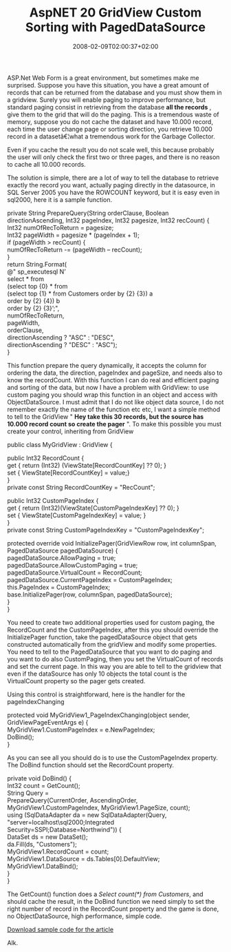 ﻿---
title: "AspNET 20 GridView Custom Sorting with PagedDataSource"
description: ""
date: 2008-02-09T02:00:37+02:00
draft: false
tags: [ASPNET]
categories: [ASPNET]
---
ASP.Net Web Form is a great environment, but sometimes make me surprised. Suppose you have this situation, you have a great amount of records that can be returned from the database and you must show them in a gridview. Surely you will enable paging to improve performance, but standard paging consist in retrieving from the database  **all the records** , give them to the grid that will do the paging. This is a tremendous waste of memory, suppose you do not cache the dataset and have 10.000 record, each time the user change page or sorting direction, you retrieve 10.000 record in a datasetâ€¦what a tremendous work for the Garbage Collector.

Even if you cache the result you do not scale well, this because probably the user will only check the first two or three pages, and there is no reason to cache all 10.000 records.

The solution is simple, there are a lot of way to tell the database to retrieve exactly the record you want, actually paging directly in the datasource, in SQL Server 2005 you have the ROWCOUNT keyword, but it is easy even in sql2000, here it is a sample function.

private String PrepareQuery(String orderClause, Boolean directionAscending, Int32 pageIndex, Int32 pagesize, Int32 recCount) {         
Int32 numOfRecToReturn = pagesize;         
Int32 pageWidth = pagesize \* (pageIndex + 1);         
if (pageWidth &gt; recCount) {         
numOfRecToReturn -= (pageWidth – recCount);          
}          
return String.Format(         
@" sp\_executesql N’  
select \* from  
(select top {0} \* from   
(select top {1} \* from Customers order by {2} {3}) a  
order by {2} {4}) b  
order by {2} {3}’;",         
numOfRecToReturn,          
pageWidth,          
orderClause,          
directionAscending ? "ASC" : "DESC",         
directionAscending ? "DESC" : "ASC");         
}

This function prepare the query dynamically, it accepts the column for ordering the data, the direction, pageIndex and pageSize, and needs also to know the recordCount. With this function I can do real and efficient paging and sorting of the data, but now I have a problem with GridView: to use custom paging you should wrap this function in an object and access with ObjectDataSource. I must admit that I do not like object data source, I do not remember exactly the name of the function etc etc, I want a simple method to tell to the GridView " **Hey take this 30 records, but the source has 10.000 record count so create the pager** ". To make this possible you must create your control, inheriting from GridView

public class MyGridView : GridView {

public Int32 RecordCount {         
get { return (Int32) (ViewState[RecordCountKey] ?? 0); }         
set { ViewState[RecordCountKey] = value;}         
}          
private const String RecordCountKey = "RecCount";

public Int32 CustomPageIndex {         
get { return (Int32)(ViewState[CustomPageIndexKey] ?? 0); }         
set { ViewState[CustomPageIndexKey] = value; }         
}          
private const String CustomPageIndexKey = "CustomPageIndexKey";

protected override void InitializePager(GridViewRow row, int columnSpan, PagedDataSource pagedDataSource) {         
pagedDataSource.AllowPaging = true;         
pagedDataSource.AllowCustomPaging = true;         
pagedDataSource.VirtualCount = RecordCount;          
pagedDataSource.CurrentPageIndex = CustomPageIndex;          
this.PageIndex = CustomPageIndex;          
base.InitializePager(row, columnSpan, pagedDataSource);         
}          
}

You need to create two additional properties used for custom paging, the RecordCount and the CustomPageIndex, after this you should override the InitializePager function, take the pagedDataSource object that gets constructed automatically from the gridView and modify some properties. You need to tell to the PagedDataSource that you want to do paging and you want to do also CustomPaging, then you set the VirtualCount of records and set the current page. In this way you are able to tell to the gridview that even if the dataSource has only 10 objects the total count is the VirtualCount property so the pager gets created.

Using this control is straightforward, here is the handler for the pageIndexChanging

protected void MyGridView1\_PageIndexChanging(object sender, GridViewPageEventArgs e) {         
MyGridView1.CustomPageIndex = e.NewPageIndex;          
DoBind();          
}

As you can see all you should do is to use the CustomPageIndex property. The DoBind function should set the RecordCount property.

private void DoBind() {         
Int32 count = GetCount();         
String Query =         
PrepareQuery(CurrentOrder, AscendingOrder, MyGridView1.CustomPageIndex, MyGridView1.PageSize, count);          
using (SqlDataAdapter da = new SqlDataAdapter(Query,          
"server=localhost\\sql2000;Integrated Security=SSPI;Database=Northwind")) {         
DataSet ds = new DataSet();         
da.Fill(ds, "Customers");         
MyGridView1.RecordCount = count;          
MyGridView1.DataSource = ds.Tables[0].DefaultView;          
MyGridView1.DataBind();          
}          
}

The GetCount() function does a *Select count(\*) from Customers*, and should cache the result, in the DoBind function we need simply to set the right number of record in the RecordCount property and the game is done, no ObjectDataSource, high performance, simple code.

[Download sample code for the article](https://www.codewrecks.com/blog/wp-content/uploads/2008/02/custompaging.zip "Example")

Alk.
